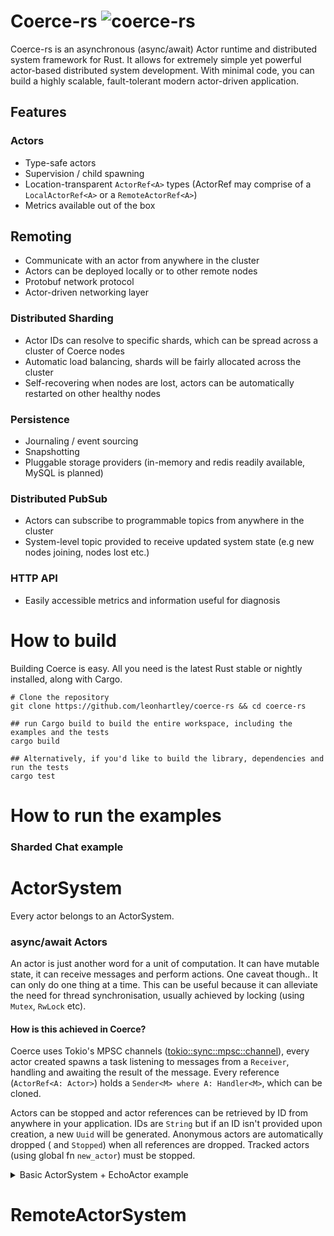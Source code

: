 # Coerce-rs  ![coerce-rs](https://github.com/LeonHartley/Coerce-rs/workflows/coerce-rs%20tests/badge.svg)

Coerce-rs is an asynchronous (async/await) Actor runtime and distributed system framework for Rust. It allows for
extremely simple yet powerful actor-based distributed system development. With minimal code, you can build a highly
scalable, fault-tolerant modern actor-driven application.

## Features

### Actors
- Type-safe actors
- Supervision / child spawning
- Location-transparent `ActorRef<A>` types (ActorRef may comprise of a `LocalActorRef<A>` or a `RemoteActorRef<A>`)
- Metrics available out of the box

## Remoting
- Communicate with an actor from anywhere in the cluster
- Actors can be deployed locally or to other remote nodes
- Protobuf network protocol
- Actor-driven networking layer

### Distributed Sharding

- Actor IDs can resolve to specific shards, which can be spread across a cluster of Coerce nodes
- Automatic load balancing, shards will be fairly allocated across the cluster
- Self-recovering when nodes are lost, actors can be automatically restarted on other healthy nodes

### Persistence

- Journaling / event sourcing
- Snapshotting
- Pluggable storage providers (in-memory and redis readily available, MySQL is planned)

### Distributed PubSub

- Actors can subscribe to programmable topics from anywhere in the cluster
- System-level topic provided to receive updated system state (e.g new nodes joining, nodes lost etc.)

### HTTP API

- Easily accessible metrics and information useful for diagnosis

# How to build
Building Coerce is easy. All you need is the latest Rust stable or nightly installed, along with Cargo.
```shell
# Clone the repository
git clone https://github.com/leonhartley/coerce-rs && cd coerce-rs

## run Cargo build to build the entire workspace, including the examples and the tests
cargo build

## Alternatively, if you'd like to build the library, dependencies and run the tests
cargo test
```

# How to run the examples
### Sharded Chat example


# ActorSystem

Every actor belongs to an ActorSystem.

### async/await Actors

An actor is just another word for a unit of computation. It can have mutable state, it can receive messages and perform
actions. One caveat though.. It can only do one thing at a time. This can be useful because it can alleviate the need
for thread synchronisation, usually achieved by locking (using `Mutex`, `RwLock` etc).



#### How is this achieved in Coerce?

Coerce uses Tokio's MPSC channels ([tokio::sync::mpsc::channel][channel]), every actor created spawns a task listening
to messages from a
`Receiver`, handling and awaiting the result of the message. Every reference (`ActorRef<A: Actor>`) holds
a `Sender<M> where A: Handler<M>`, which can be cloned.

Actors can be stopped and actor references can be retrieved by ID from anywhere in your application. IDs are `String`
but if an ID isn't provided upon creation, a new `Uuid` will be generated. Anonymous actors are automatically dropped (
and `Stopped`)
when all references are dropped. Tracked actors (using global fn `new_actor`) must be stopped.

<details>
  <summary>Basic ActorSystem + EchoActor example</summary>

### Example

```rust
pub struct EchoActor {}

#[async_trait]
impl Actor for EchoActor {}

pub struct EchoMessage(String);

impl Message for EchoMessage {
  type Result = String;
}

#[async_trait]
impl Handler<EchoMessage> for EchoActor {
  async fn handle(
    &mut self,
    message: EchoMessage,
    _ctx: &mut ActorContext,
  ) -> String {
    message.0.clone()
  }
}

pub async fn run() {
  let mut actor = new_actor(EchoActor {}).await.unwrap();

  let hello_world = "hello, world".to_string();
  let result = actor.send(EchoMessage(hello_world.clone())).await;

  assert_eq!(result, Ok(hello_world));
}
```

### Timer Example

```rust
pub struct EchoActor {}

#[async_trait]
impl Actor for EchoActor {}

pub struct EchoMessage(String);

impl Message for EchoMessage {
  type Result = String;
}

pub struct PrintTimer(String);

impl TimerTick for PrintTimer {}

#[async_trait]
impl Handler<PrintTimer> for EchoActor {
  async fn handle(&mut self, msg: PrintTimer, _ctx: &mut ActorContext) {
    println!("{}", msg.0);
  }
}

pub async fn run() {
  let mut actor = new_actor(EchoActor {}).await.unwrap();
  let hello_world = "hello world!".to_string();

  // print "hello world!" every 5 seconds
  let timer = Timer::start(actor.clone(), Duration::from_secs(5), TimerTick(hello_world));

  // timer is stopped when handle is out of scope or can be stopped manually by calling `.stop()`
  sleep(Duration::from_secs(20)).await;
  timer.stop();
}
```

</details>

# RemoteActorSystem



[channel]: https://docs.rs/tokio/0.2.4/tokio/sync/mpsc/fn.channel.html
